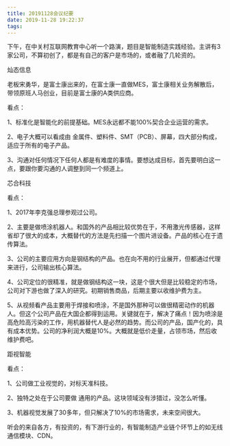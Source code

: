```yaml
---
title: 20191128会议纪要
date: 2019-11-28 19:22:37
tags:
---
```


下午，在中关村互联网教育中心听一个路演，题目是智能制造实践经验。主讲有3家公司，不算初创了，都是有自己的客户是市场的，或者融了几轮资的。

灿态信息

老板宋勇华，是富士康出来的，在富士康一直做MES，富士康相关业务解散后，带领原班人马创业，目前是富士康的A类供应商。

看点：

1、标准化是智能化的前提基础。MES永远都不能100%契合企业运营的需求。

2、电子大概可以看成由 金属件、塑料件、SMT（PCB）、屏幕，四大部分构成，适应于所有的电子产品。

3、沟通对任何情况下任何人都是有难度的事情。要想达成目标，首先要明白这一点，要跟你要沟通的人调整到同一个频道上。



芯合科技

看点：

1、2017年李克强总理参观过公司。

2、主要是做喷涂机器人。和国外的产品相比较优势在于，不用激光传感器，这样省却了很大的成本，大概替代的方法是先扫描一个图片进设备。产品的核心在于遗传算法。

3、公司的主要应用方向是钢结构的产品。也在向不用的行业展开，但都通过代理来进行，公司输出核心算法。

4、公司定位的很精准，就是做钢结构这一块，这是个很大但是比较稳定的市场，公司对下游也做了深入的研究。初期销售商品，后期主要以收维护费为主。

5、从视频看产品主要用于焊接和喷涂，不是国外那种可以做很精密动作的机器人。但这个公司产品在大国企都得到运用。关键就在于，解决了痛点！因为喷涂是高危险高污染的工作，用机器替代人是必然的趋势。而公司的产品，国产化的，具有成本优势。公司的净利润大概是10%。大概就是低价走量，占领市场，然后收维护费吧。



距视智能

看点：

1、公司做工业视觉的，对标天准科技。

2、独特之处在于公司要做 通用的产品。这块领域没有涉猎过，没怎么听懂。

3、机器视觉发展了30多年，但只解决了10%的市场需求，未来空间很大。



听会的来自各方，有投资的，有下游行业的，有智能制造产业链个环节上的如无线通信模块、CDN。
